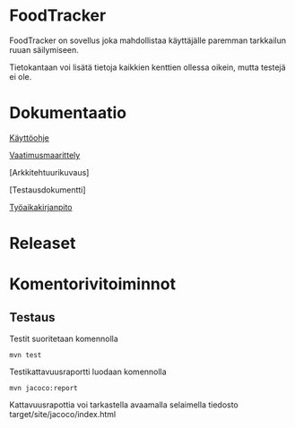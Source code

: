 # FoodTracker

FoodTracker on sovellus joka mahdollistaa käyttäjälle paremman tarkkailun ruuan säilymiseen.

Tietokantaan voi lisätä tietoja kaikkien kenttien ollessa oikein, mutta testejä ei ole.

# Dokumentaatio

[Käyttöohje](https://github.com/lossitomatossi/ot-harjoitustyo/blob/master/dokumentaatio/kayttoohje.md)

[Vaatimusmaarittely](https://github.com/lossitomatossi/ot-harjoitustyo/blob/master/dokumentaatio/vaatimusmaarittely.md)

[Arkkitehtuurikuvaus]

[Testausdokumentti]

[Työaikakirjanpito](https://github.com/lossitomatossi/ot-harjoitustyo/blob/master/dokumentaatio/tyoaikakirjanpito.md)

# Releaset

# Komentorivitoiminnot

## Testaus

Testit suoritetaan komennolla
```
mvn test
```
Testikattavuusraportti luodaan komennolla
```
mvn jacoco:report
```
Kattavuusrapottia voi tarkastella avaamalla selaimella tiedosto target/site/jacoco/index.html
